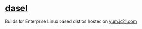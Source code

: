 # [dasel](https://daseldocs.tomwright.me/)

Builds for Enterprise Linux based distros hosted on [yum.jc21.com](https://yum.jc21.com)
